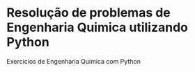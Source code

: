 # Resolução de problemas de Engenharia Quimica utilizando Python
Exercicios de Engenharia Quimica com Python
